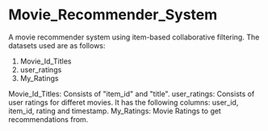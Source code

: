# Movie_Recommender_System
A movie recommender system using item-based collaborative filtering.
The datasets used are as follows:
<ol>
  <li>Movie_Id_Titles</li>
  <li>user_ratings</li>
  <li>My_Ratings</li>
</ol>

Movie_Id_Titles: Consists of "item_id" and "title".
user_ratings: Consists of user ratings for differet movies. It has the following columns: user_id, item_id, rating and timestamp.
My_Ratings: Movie Ratings to get recommendations from.
